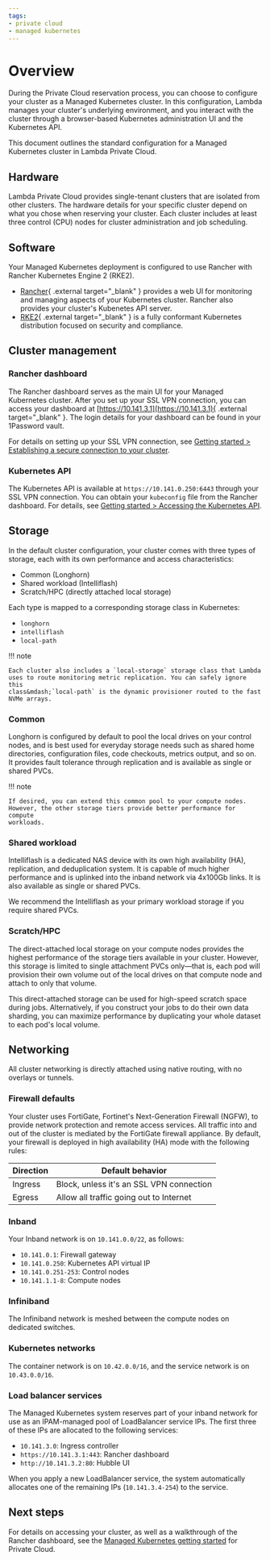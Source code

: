 ```yaml
---
tags:
- private cloud
- managed kubernetes
---
```


# Overview

During the Private Cloud reservation process, you can choose to configure your
cluster as a Managed Kubernetes cluster. In this configuration, Lambda manages
your cluster's underlying environment, and you interact with the cluster through
a browser-based Kubernetes administration UI and the Kubernetes API.

This document outlines the standard configuration for a Managed Kubernetes
cluster in Lambda Private Cloud.

## Hardware

Lambda Private Cloud provides single-tenant clusters that are isolated from
other clusters. The hardware details for your specific cluster depend on what
you chose when reserving your cluster. Each cluster includes at least three
control (CPU) nodes for cluster administration and job scheduling.

## Software

Your Managed Kubernetes deployment is configured to use Rancher with Rancher
Kubernetes Engine 2 (RKE2).

-  [Rancher](https://ranchermanager.docs.rancher.com/){ .external target="_blank" }
    provides a web UI for monitoring and managing aspects of your Kubernetes
    cluster. Rancher also provides your cluster's Kubenetes API server.
-  [RKE2](https://docs.rke2.io/){ .external target="_blank" } is a fully conformant
    Kubernetes distribution focused on security and compliance.

## Cluster management

### Rancher dashboard

The Rancher dashboard serves as the main UI for your Managed Kubernetes cluster.
After you set up your SSL VPN connection, you can access your dashboard at
[https://10.141.3.1](https://10.141.3.1){ .external target="_blank" }. The
login details for your dashboard can be found in your 1Password vault.

For details on setting up your SSL VPN connection, see
[Getting started &gt; Establishing a secure connection to your cluster](getting-started#establishing-a-secure-connection).

### Kubernetes API

The Kubernetes API is available at `https://10.141.0.250:6443` through your SSL
VPN connection. You can obtain your `kubeconfig` file from the Rancher
dashboard. For details, see
[Getting started &gt; Accessing the Kubernetes API](getting-started#accessing-the-kubernetes-api).

## Storage

In the default cluster configuration, your cluster comes with three types of
storage, each with its own performance and access characteristics:

-  Common (Longhorn)
-  Shared workload (Intelliflash)
-  Scratch/HPC (directly attached local storage)

Each type is mapped to a corresponding storage class in Kubernetes:

-  `longhorn`
-  `intelliflash`
-  `local-path`

!!! note

    Each cluster also includes a `local-storage` storage class that Lambda
    uses to route monitoring metric replication. You can safely ignore this
    class&mdash;`local-path` is the dynamic provisioner routed to the fast
    NVMe arrays.

### Common

Longhorn is configured by default to pool the local drives on your control
nodes, and is best used for everyday storage needs such as shared home
directories, configuration files, code checkouts, metrics output, and so on. It
provides fault tolerance through replication and is available as single or
shared PVCs.

!!! note

    If desired, you can extend this common pool to your compute nodes.
    However, the other storage tiers provide better performance for compute
    workloads.

### Shared workload

Intelliflash is a dedicated NAS device with its own high availability (HA),
replication, and deduplication system. It is capable of much higher performance
and is uplinked into the inband network via 4x100Gb links. It is also available
as single or shared PVCs.

We recommend the Intelliflash as your primary workload storage if you require
shared PVCs.

### Scratch/HPC

The direct-attached local storage on your compute nodes provides the highest
performance of the storage tiers available in your cluster. However, this
storage is limited to single attachment PVCs only&mdash;that is, each pod will
provision their own volume out of the local drives on that compute node and
attach to only that volume.

This direct-attached storage can be used for high-speed scratch space during
jobs. Alternatively, if you construct your jobs to do their own data sharding,
you can maximize performance by duplicating your whole dataset to each pod's
local volume.

## Networking

All cluster networking is directly attached using native routing, with no
overlays or tunnels.

### Firewall defaults

Your cluster uses FortiGate, Fortinet's Next-Generation Firewall (NGFW), to
provide network protection and remote access services. All traffic into and out
of the cluster is mediated by the FortiGate firewall appliance. By default, your
firewall is deployed in high availability (HA) mode with the following rules:

| Direction      | Default behavior                                           |
| -------------- | ---------------------------------------------------------- |
| Ingress        | Block, unless it's an SSL VPN connection                   |
| Egress         | Allow all traffic going out to Internet                    |

### Inband

Your Inband network is on `10.141.0.0/22`, as follows:

-  `10.141.0.1`: Firewall gateway
-  `10.141.0.250`: Kubernetes API virtual IP
-  `10.141.0.251-253`: Control nodes
-  `10.141.1.1-8`: Compute nodes

### Infiniband

The Infiniband network is meshed between the compute nodes on dedicated
switches.

### Kubernetes networks

The container network is on `10.42.0.0/16`, and the service network is on
`10.43.0.0/16`.

### Load balancer services

The Managed Kubernetes system reserves part of your inband network
for use as an IPAM-managed pool of LoadBalancer service IPs. The first three
of these IPs are allocated to the following services:

-  `10.141.3.0`: Ingress controller
-  `https://10.141.3.1:443`: Rancher dashboard
-  `http://10.141.3.2:80`: Hubble UI

When you apply a new LoadBalancer service, the system automatically
allocates one of the remaining IPs (`10.141.3.4-254`) to the service.

## Next steps

For details on accessing your cluster, as well as a walkthrough of the
Rancher dashboard, see the [Managed Kubernetes getting started](getting-started)
for Private Cloud.
